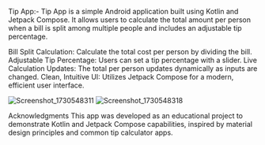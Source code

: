 Tip App:-
Tip App is a simple Android application built using Kotlin and Jetpack Compose. It allows users to calculate the total amount per person when a bill is split among multiple people and includes an adjustable tip percentage.

Bill Split Calculation: Calculate the total cost per person by dividing the bill.
Adjustable Tip Percentage: Users can set a tip percentage with a slider.
Live Calculation Updates: The total per person updates dynamically as inputs are changed.
Clean, Intuitive UI: Utilizes Jetpack Compose for a modern, efficient user interface.

![Screenshot_1730548311](https://github.com/user-attachments/assets/20eb1603-17a7-466d-89c3-4aea15717875) ![Screenshot_1730548318](https://github.com/user-attachments/assets/a1d2b31c-3225-4604-a380-950d00d1fd52)

Acknowledgments
This app was developed as an educational project to demonstrate Kotlin and Jetpack Compose capabilities, inspired by material design principles and common tip calculator apps.
